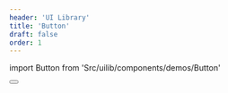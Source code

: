 ```yaml
---
header: 'UI Library'
title: 'Button'
draft: false
order: 1
---
```


<!--
  ATTENTION: This file is auto generated by using "makeDemosFactory".
  Do not change the content!
-->

import Button from 'Src/uilib/components/demos/Button'

<Button />
